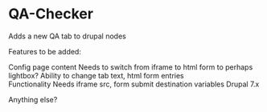 QA-Checker
==========

Adds a new QA tab to drupal nodes

Features to be added:

Config page content
  Needs to switch from iframe to html form to perhaps lightbox?
  Ability to change tab text, html form entries  
Functionality
  Needs iframe src, form submit destination variables
Drupal 7.x

Anything else?
  